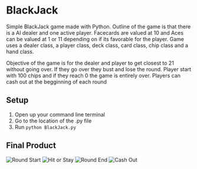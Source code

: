 # BlackJack
Simple BlackJack game made with Python. Outline of the game is that there is a AI dealer and one active player. Facecards are valued at 10 and Aces can be valued at 1 or 11 depending on if its favorable for the player. Game uses a dealer class, a player class, deck class, card class, chip class and a hand class. 

Objective of the game is for the dealer and player to get closest to 21 without going over. If they go over they bust and lose the round. Player start with 100 chips and if they reach 0 the game is entirely over. Players can cash out at the begginning of each round

## Setup
1. Open up your command line terminal
1. Go to the location of the .py file
1. Run ``python BlackJack.py``

## Final Product

![Round Start](https://github.com/KewlKewlKewl/BlackJack/blob/main/docs/BetFold.jpg?raw=true)
![Hit or Stay](https://github.com/KewlKewlKewl/BlackJack/blob/main/docs/hitorstand.jpg?raw=true)
![Round End](https://github.com/KewlKewlKewl/BlackJack/blob/main/docs/roundover.jpg?raw=true)
![Cash Out](https://github.com/KewlKewlKewl/BlackJack/blob/main/docs/cashout.jpg?raw=true)
